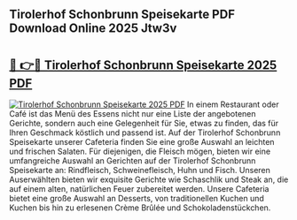 ## Tirolerhof Schonbrunn Speisekarte PDF Download Online 2025 Jtw3v

# <h2><a href="http://gce5kh.nevu.top/?p=Tirolerhof+Schonbrunn+Speisekarte">🔗 👉🔴 Tirolerhof Schonbrunn Speisekarte 2025 PDF</a></h2>

[![Tirolerhof Schonbrunn Speisekarte 2025 PDF](https://i.imgur.com/dBaPXMq.png)](http://gce5kh.nevu.top/?p=Tirolerhof+Schonbrunn+Speisekarte)
In einem Restaurant oder Café ist das Menü des Essens nicht nur eine Liste der angebotenen Gerichte, sondern auch eine Gelegenheit für Sie, etwas zu finden, das für Ihren Geschmack köstlich und passend ist. Auf der Tirolerhof Schonbrunn Speisekarte unserer Cafeteria finden Sie eine große Auswahl an leichten und frischen Salaten. Für diejenigen, die Fleisch mögen, bieten wir eine umfangreiche Auswahl an Gerichten auf der Tirolerhof Schonbrunn Speisekarte an: Rindfleisch, Schweinefleisch, Huhn und Fisch. Unseren Auserwählten bieten wir exquisite Gerichte wie Schaschlik und Steak an, die auf einem alten, natürlichen Feuer zubereitet werden. Unsere Cafeteria bietet eine große Auswahl an Desserts, von traditionellen Kuchen und Kuchen bis hin zu erlesenen Crème Brûlée und Schokoladenstückchen.
